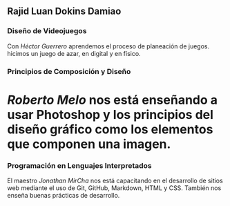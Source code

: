 ## Rajid Luan Dokins Damiao


### Diseño de Videojuegos
Con _Héctor Guerrero_ aprendemos el proceso de planeación de juegos. hicimos un juego de azar, en digital y en físico.

### Principios de Composición y Diseño
_Roberto Melo_ nos está enseñando a usar Photoshop y los principios del diseño gráfico como los elementos que componen una imagen.
=======
### Programación en Lenguajes Interpretados
El maestro _Jonathan MirCha_ nos está capacitando en el desarrollo de sitios web mediante el uso de Git, GitHub, Markdown, HTML y CSS. También nos enseña buenas prácticas de desarrollo.

